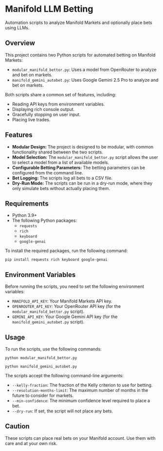 # Manifold LLM Betting

Automation scripts to analyze Manifold Markets and optionally place bets using LLMs.

## Overview

This project contains two Python scripts for automated betting on Manifold Markets:

-   `modular_manifold_bettor.py`: Uses a model from OpenRouter to analyze and bet on markets.
-   `manifold_gemini_autobet.py`: Uses Google Gemini 2.5 Pro to analyze and bet on markets.

Both scripts share a common set of features, including:

-   Reading API keys from environment variables.
-   Displaying rich console output.
-   Gracefully stopping on user input.
-   Placing live trades.

## Features

-   **Modular Design:** The project is designed to be modular, with common functionality shared between the two scripts.
-   **Model Selection:** The `modular_manifold_bettor.py` script allows the user to select a model from a list of available models.
-   **Configurable Betting Parameters:** The betting parameters can be configured from the command line.
-   **Bet Logging:** The scripts log all bets to a CSV file.
-   **Dry-Run Mode:** The scripts can be run in a dry-run mode, where they only simulate bets without actually placing them.

## Requirements

-   Python 3.9+
-   The following Python packages:
    -   `requests`
    -   `rich`
    -   `keyboard`
    -   `google-genai`

To install the required packages, run the following command:

```
pip install requests rich keyboard google-genai
```

## Environment Variables

Before running the scripts, you need to set the following environment variables:

-   `MANIFOLD_API_KEY`: Your Manifold Markets API key.
-   `OPENROUTER_API_KEY`: Your OpenRouter API key (for the `modular_manifold_bettor.py` script).
-   `GEMINI_API_KEY`: Your Google Gemini API key (for the `manifold_gemini_autobet.py` script).

## Usage

To run the scripts, use the following commands:

```
python modular_manifold_bettor.py
```

```
python manifold_gemini_autobet.py
```

The scripts accept the following command-line arguments:

-   `--kelly-fraction`: The fraction of the Kelly criterion to use for betting.
-   `--resolution-months-limit`: The maximum number of months in the future to consider for markets.
-   `--min-confidence`: The minimum confidence level required to place a bet.
-   `--dry-run`: If set, the script will not place any bets.

## Caution

These scripts can place real bets on your Manifold account. Use them with care and at your own risk.